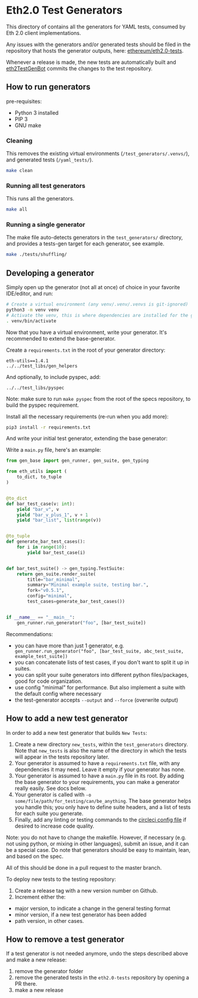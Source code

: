 # Eth2.0 Test Generators

This directory of contains all the generators for YAML tests, consumed by Eth 2.0 client implementations.

Any issues with the generators and/or generated tests should be filed
 in the repository that hosts the generator outputs, here: [ethereum/eth2.0-tests](https://github.com/ethereum/eth2.0-tests/).

Whenever a release is made, the new tests are automatically built and
[eth2TestGenBot](https://github.com/eth2TestGenBot) commits the changes to the test repository.

## How to run generators

pre-requisites:
- Python 3 installed
- PIP 3
- GNU make

### Cleaning

This removes the existing virtual environments (`/test_generators/.venvs/`), and generated tests (`/yaml_tests/`).

```bash
make clean 
```

### Running all test generators

This runs all the generators.

```bash
make all
```

### Running a single generator

The make file auto-detects generators in the `test_generators/` directory,
 and provides a tests-gen target for each generator, see example.

```bash
make ./tests/shuffling/
```

## Developing a generator

Simply open up the generator (not all at once) of choice in your favorite IDE/editor, and run:

```bash
# Create a virtual environment (any venv/.venv/.venvs is git-ignored)
python3 -m venv venv
# Activate the venv, this is where dependencies are installed for the generator
. venv/bin/activate
```

Now that you have a virtual environment, write your generator.
It's recommended to extend the base-generator.

Create a `requirements.txt` in the root of your generator directory:
```
eth-utils==1.4.1
../../test_libs/gen_helpers
```
And optionally, to include pyspec, add:
```
../../test_libs/pyspec
```
Note: make sure to run `make pyspec` from the root of the specs repository, to build the pyspec requirement.

Install all the necessary requirements (re-run when you add more):
```bash
pip3 install -r requirements.txt
```

And write your initial test generator, extending the base generator:

Write a `main.py` file, here's an example:

```python
from gen_base import gen_runner, gen_suite, gen_typing

from eth_utils import (
    to_dict, to_tuple
)


@to_dict
def bar_test_case(v: int):
    yield "bar_v", v
    yield "bar_v_plus_1", v + 1
    yield "bar_list", list(range(v))


@to_tuple
def generate_bar_test_cases():
    for i in range(10):
        yield bar_test_case(i)


def bar_test_suite() -> gen_typing.TestSuite:
    return gen_suite.render_suite(
        title="bar_minimal",
        summary="Minimal example suite, testing bar.",
        fork="v0.5.1",
        config="minimal",
        test_cases=generate_bar_test_cases())


if __name__ == "__main__":
    gen_runner.run_generator("foo", [bar_test_suite])

```

Recommendations:
- you can have more than just 1 generator, e.g. ` gen_runner.run_generator("foo", [bar_test_suite, abc_test_suite, example_test_suite])`
- you can concatenate lists of test cases, if you don't want to split it up in suites.
- you can split your suite generators into different python files/packages, good for code organization.
- use config "minimal" for performance. But also implement a suite with the default config where necessary
- the test-generator accepts `--output` and `--force` (overwrite output)

## How to add a new test generator

In order to add a new test generator that builds `New Tests`:

1. Create a new directory `new_tests`, within the `test_generators` directory.
 Note that `new_tests` is also the name of the directory in which the tests will appear in the tests repository later.
2. Your generator is assumed to have a `requirements.txt` file,
 with any dependencies it may need. Leave it empty if your generator has none.
3. Your generator is assumed to have a `main.py` file in its root.
 By adding the base generator to your requirements, you can make a generator really easily. See docs below.
4. Your generator is called with `-o some/file/path/for_testing/can/be_anything`.
 The base generator helps you handle this; you only have to define suite headers,
 and a list of tests for each suite you generate.
5. Finally, add any linting or testing commands to the
 [circleci config file](https://github.com/ethereum/eth2.0-test-generators/blob/master/.circleci/config.yml)
 if desired to increase code quality.
 
Note: you do not have to change the makefile.
However, if necessary (e.g. not using python, or mixing in other languages), submit an issue, and it can be a special case.
Do note that generators should be easy to maintain, lean, and based on the spec.

All of this should be done in a pull request to the master branch.

To deploy new tests to the testing repository:

1. Create a release tag with a new version number on Github.
2. Increment either the:
 - major version, to indicate a change in the general testing format
 - minor version, if a new test generator has been added
 - path version, in other cases.

## How to remove a test generator

If a test generator is not needed anymore, undo the steps described above and make a new release:

1. remove the generator folder
2. remove the generated tests in the `eth2.0-tests` repository by opening a PR there.
3. make a new release
